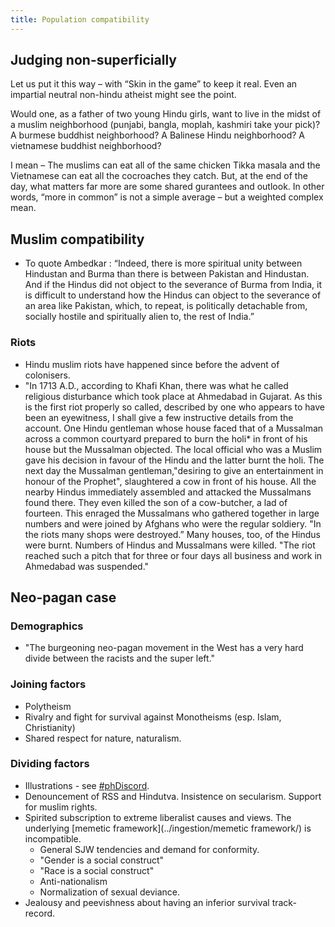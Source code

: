```yaml
---
title: Population compatibility
---
```


## Judging non-superficially
Let us put it this way – with “Skin in the game” to keep it real. Even an impartial neutral non-hindu atheist might see the point.

Would one, as a father of two young Hindu girls, want to live in the midst of a muslim neighborhood (punjabi, bangla, moplah, kashmiri take your pick)? A burmese buddhist neighborhood? A Balinese Hindu neighborhood? A vietnamese buddhist neighborhood?

I mean – The muslims can eat all of the same chicken Tikka masala and the Vietnamese can eat all the cocroaches they catch. But, at the end of the day, what matters far more are some shared gurantees and outlook. In other words, “more in common” is not a simple average – but a weighted complex mean.

## Muslim compatibility
- To quote Ambedkar : “Indeed, there is more spiritual unity between Hindustan and Burma than there is between Pakistan and Hindustan. And if the Hindus did not object to the severance of Burma from India, it is difficult to understand how the Hindus can object to the severance of an area like Pakistan, which, to repeat, is politically detachable from, socially hostile and spiritually alien to, the rest of India.”

### Riots
- Hindu muslim riots have happened since before the advent of colonisers.
- "In 1713 A.D., according to Khafi Khan, there was what he called religious disturbance which took place at Ahmedabad in Gujarat. As this is the first riot properly so called, described by one who appears to have been an eyewitness, I shall give a few instructive details from the account. One Hindu gentleman whose house faced that of a Mussalman across a common courtyard prepared to burn the holi* in front of his house but the Mussalman objected. The local official who was a Muslim gave his decision in favour of the Hindu and the latter burnt the holi. The next day the Mussalman gentleman,"desiring to give an entertainment in honour of the Prophet", slaughtered a cow in front of his house. All the nearby Hindus immediately assembled and attacked the Mussalmans found there. They even killed the son of a cow-butcher, a lad of fourteen. This enraged the Mussalmans who gathered together in large numbers and were joined by Afghans who were the regular soldiery. "In the riots many shops were destroyed.” Many houses, too, of the Hindus were burnt. Numbers of Hindus and Mussalmans were killed. "The riot reached such a pitch that for three or four days all business and work in Ahmedabad was suspended."

## Neo-pagan case
### Demographics
- "The burgeoning neo-pagan movement in the West has a very hard divide between the racists and the super left."

### Joining factors
- Polytheism
- Rivalry and fight for survival against Monotheisms (esp. Islam, Christianity)
- Shared respect for nature, naturalism.

### Dividing factors
- Illustrations - see [#phDiscord](https://twitter.com/search?q=%23phDiscord&src=typed_query&f=live).
- Denouncement of RSS and Hindutva. Insistence on secularism. Support for muslim rights.
- Spirited subscription to extreme liberalist causes and views. The underlying [memetic framework](../ingestion/memetic framework/) is incompatible.
  - General SJW tendencies and demand for conformity.
  - "Gender is a social construct"
  - "Race is a social construct"
  - Anti-nationalism
  - Normalization of sexual deviance.
- Jealousy and peevishness about having an inferior survival track-record.

